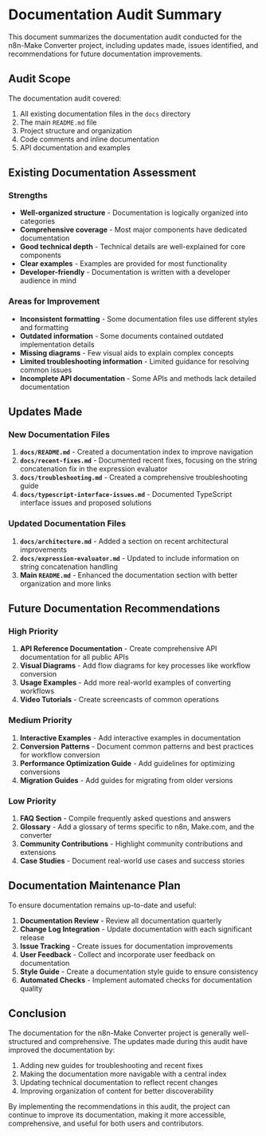 # Documentation Audit Summary

This document summarizes the documentation audit conducted for the n8n-Make Converter project, including updates made, issues identified, and recommendations for future documentation improvements.

## Audit Scope

The documentation audit covered:

1. All existing documentation files in the `docs` directory
2. The main `README.md` file
3. Project structure and organization
4. Code comments and inline documentation
5. API documentation and examples

## Existing Documentation Assessment

### Strengths

- **Well-organized structure** - Documentation is logically organized into categories
- **Comprehensive coverage** - Most major components have dedicated documentation
- **Good technical depth** - Technical details are well-explained for core components
- **Clear examples** - Examples are provided for most functionality
- **Developer-friendly** - Documentation is written with a developer audience in mind

### Areas for Improvement

- **Inconsistent formatting** - Some documentation files use different styles and formatting
- **Outdated information** - Some documents contained outdated implementation details
- **Missing diagrams** - Few visual aids to explain complex concepts
- **Limited troubleshooting information** - Limited guidance for resolving common issues
- **Incomplete API documentation** - Some APIs and methods lack detailed documentation

## Updates Made

### New Documentation Files

1. **`docs/README.md`** - Created a documentation index to improve navigation
2. **`docs/recent-fixes.md`** - Documented recent fixes, focusing on the string concatenation fix in the expression evaluator
3. **`docs/troubleshooting.md`** - Created a comprehensive troubleshooting guide
4. **`docs/typescript-interface-issues.md`** - Documented TypeScript interface issues and proposed solutions

### Updated Documentation Files

1. **`docs/architecture.md`** - Added a section on recent architectural improvements
2. **`docs/expression-evaluator.md`** - Updated to include information on string concatenation handling
3. **Main `README.md`** - Enhanced the documentation section with better organization and more links

## Future Documentation Recommendations

### High Priority

1. **API Reference Documentation** - Create comprehensive API documentation for all public APIs
2. **Visual Diagrams** - Add flow diagrams for key processes like workflow conversion
3. **Usage Examples** - Add more real-world examples of converting workflows
4. **Video Tutorials** - Create screencasts of common operations

### Medium Priority

1. **Interactive Examples** - Add interactive examples in documentation
2. **Conversion Patterns** - Document common patterns and best practices for workflow conversion
3. **Performance Optimization Guide** - Add guidelines for optimizing conversions
4. **Migration Guides** - Add guides for migrating from older versions

### Low Priority

1. **FAQ Section** - Compile frequently asked questions and answers
2. **Glossary** - Add a glossary of terms specific to n8n, Make.com, and the converter
3. **Community Contributions** - Highlight community contributions and extensions
4. **Case Studies** - Document real-world use cases and success stories

## Documentation Maintenance Plan

To ensure documentation remains up-to-date and useful:

1. **Documentation Review** - Review all documentation quarterly
2. **Change Log Integration** - Update documentation with each significant release
3. **Issue Tracking** - Create issues for documentation improvements
4. **User Feedback** - Collect and incorporate user feedback on documentation
5. **Style Guide** - Create a documentation style guide to ensure consistency
6. **Automated Checks** - Implement automated checks for documentation quality

## Conclusion

The documentation for the n8n-Make Converter project is generally well-structured and comprehensive. The updates made during this audit have improved the documentation by:

1. Adding new guides for troubleshooting and recent fixes
2. Making the documentation more navigable with a central index
3. Updating technical documentation to reflect recent changes
4. Improving organization of content for better discoverability

By implementing the recommendations in this audit, the project can continue to improve its documentation, making it more accessible, comprehensive, and useful for both users and contributors. 